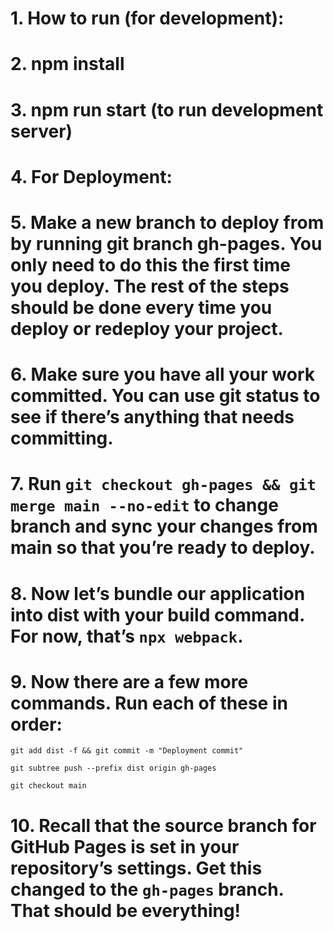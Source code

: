 
# 1. How to run (for development):
# 2. npm install
# 3. npm run start (to run development server)

# 4. For Deployment:
# 5. Make a new branch to deploy from by running git branch gh-pages. You only need to do this the first time you deploy. The rest of the steps should be done every time you deploy or redeploy your project.
# 6. Make sure you have all your work committed. You can use git status to see if there’s anything that needs committing.
# 7. Run `git checkout gh-pages && git merge main --no-edit` to change branch and sync your changes from main so that you’re ready to deploy.
# 8. Now let’s bundle our application into dist with your build command. For now, that’s `npx webpack`.
# 9. Now there are a few more commands. Run each of these in order:

`git add dist -f && git commit -m "Deployment commit"`


`git subtree push --prefix dist origin gh-pages`


`git checkout main`
# 10. Recall that the source branch for GitHub Pages is set in your repository’s settings. Get this changed to the `gh-pages` branch. That should be everything!